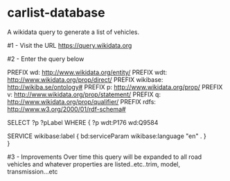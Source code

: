 # carlist-database
A wikidata query to generate a list of vehicles.

#1 - Visit the URL
https://query.wikidata.org

#2 - Enter the query below

PREFIX wd: <http://www.wikidata.org/entity/>
PREFIX wdt: <http://www.wikidata.org/prop/direct/>
PREFIX wikibase: <http://wikiba.se/ontology#>
PREFIX p: <http://www.wikidata.org/prop/>
PREFIX v: <http://www.wikidata.org/prop/statement/>
PREFIX q: <http://www.wikidata.org/prop/qualifier/>
PREFIX rdfs: <http://www.w3.org/2000/01/rdf-schema#>

SELECT ?p ?pLabel
WHERE {
	?p wdt:P176 wd:Q9584 
       
  SERVICE wikibase:label {
    bd:serviceParam wikibase:language "en" .
  }      
}

#3 - Improvements
Over time this query will be expanded to all road vehicles and whatever properties are listed..etc..trim, model, transmission...etc

